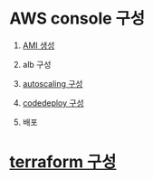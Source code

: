 # AWS console 구성

1. [AMI 생성](./etc/create-ami.md)

2. alb 구성

3. [autoscaling 구성](./etc/autoscaling.md)

4. [codedeploy 구성](./etc/codedeploy.md)

5. 배포

# [terraform 구성](https://github.com/yogae/terrform-code-deploy.git)
